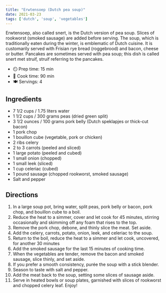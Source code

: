 ```yaml
---
title: "Erwtensoep (Dutch pea soup)"
date: 2021-03-23
tags: ['dutch', 'soup', 'vegetables']
---
```


Erwtensoep, also called snert, is the Dutch version of pea soup.
Slices of rookworst (smoked sausage) are added before serving. The soup, which is traditionally eaten during the winter, is emblematic of Dutch cuisine.
It is customarily served with Frisian rye bread (roggebrood) and bacon, cheese or butter.
Pancakes are sometimes served with pea soup; this dish is called snert met struif, struif referring to the pancakes.

- ⏲️ Prep time: 15 min
- 🍳 Cook time: 90 min
- 🍽️ Servings: 4

## Ingredients

- 7 1/2 cups / 1.75 liters water
- 1 1/2 cups / 300 grams peas (dried green split)
- 3 1/2 ounces / 100 grams pork belly (Dutch speklapjes or thick-cut bacon)
- 1 pork chop
- 1 bouillon cube (vegetable, pork or chicken)
- 2 ribs celery
- 2 to 3 carrots (peeled and sliced)
- 1 large potato (peeled and cubed)
- 1 small onion (chopped)
- 1 small leek (sliced)
- 1 cup celeriac (cubed)
- 1 pound sausage (chopped rookworst, smoked sausage)
- Salt and pepper

## Directions

1. In a large soup pot, bring water, split peas, pork belly or bacon, pork chop, and bouillon cube to a boil.
2. Reduce the heat to a simmer, cover and let cook for 45 minutes, stirring occasionally and skimming off any foam that rises to the top.
3. Remove the pork chop, debone, and thinly slice the meat. Set aside.
4. Add the celery, carrots, potato, onion, leek, and celeriac to the soup.
5. Return to the boil, reduce the heat to a simmer and let cook, uncovered, for another 30 minutes
6. Add the smoked sausage for the last 15 minutes of cooking time.
7. When the vegetables are tender, remove the bacon and smoked sausage, slice thinly, and set aside.
8. If you prefer a smooth consistency, purée the soup with a stick blender.
9. Season to taste with salt and pepper.
10. Add the meat back to the soup, setting some slices of sausage aside.
11. Serve in heated bowls or soup plates, garnished with slices of rookworst and chopped celery leaf. Enjoy!
